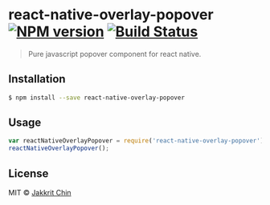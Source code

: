 # react-native-overlay-popover [![NPM version](https://badge.fury.io/js/react-native-overlay-popover.svg)](https://npmjs.org/package/react-native-overlay-popover) [![Build Status](https://travis-ci.org/aondcon/react-native-overlay-popover.svg?branch=master)](https://travis-ci.org/aondcon/react-native-overlay-popover)

> Pure javascript popover component for react native.

## Installation

```sh
$ npm install --save react-native-overlay-popover
```

## Usage

```js
var reactNativeOverlayPopover = require('react-native-overlay-popover');
reactNativeOverlayPopover();
```

## License

MIT © [Jakkrit Chin](https://github.com/aondcon/react-native-overlay-popover)
